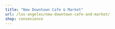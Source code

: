 ```yaml
---
title: "New Downtown Cafe & Market"
url: /los-angeles/new-downtown-cafe-and-market/
shop: convenience
---
```

